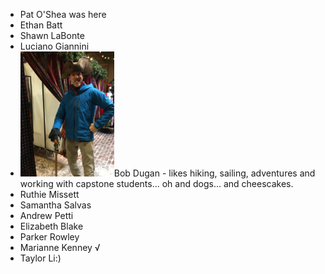 - Pat O'Shea was here
- Ethan Batt
- Shawn LaBonte
- Luciano Giannini
- <img src="bobdugan.jpg" height=200/>Bob Dugan - likes hiking, sailing, adventures and working with capstone students... oh and dogs... and cheescakes.
- Ruthie Missett
- Samantha Salvas
- Andrew Petti
- Elizabeth Blake
- Parker Rowley
- Marianne Kenney √
- Taylor Li:)